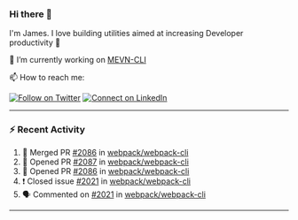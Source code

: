 ### Hi there 👋

I'm James. I love building utilities aimed at increasing Developer productivity :raised_hands: 

🔭 I’m currently working on [MEVN-CLI](https://github.com/madlabsinc/mevn-cli)

📫 How to reach me:

[![Follow on Twitter](https://img.shields.io/badge/--twitter?label=Twitter&logo=Twitter&style=social)](https://twitter.com/james_madhacks) [![Connect on LinkedIn](https://img.shields.io/badge/--linkedin?label=LinkedIn&logo=LinkedIn&style=social)](https://www.linkedin.com/in/jamesgeorge007)

---

### :zap: Recent Activity

<!--START_SECTION:activity-->
1. 🎉 Merged PR [#2086](https://github.com/webpack/webpack-cli/pull/2086) in [webpack/webpack-cli](https://github.com/webpack/webpack-cli)
2. 💪 Opened PR [#2087](https://github.com/webpack/webpack-cli/pull/2087) in [webpack/webpack-cli](https://github.com/webpack/webpack-cli)
3. 💪 Opened PR [#2086](https://github.com/webpack/webpack-cli/pull/2086) in [webpack/webpack-cli](https://github.com/webpack/webpack-cli)
4. ❗️ Closed issue [#2021](https://github.com/webpack/webpack-cli/issues/2021) in [webpack/webpack-cli](https://github.com/webpack/webpack-cli)
5. 🗣 Commented on [#2021](https://github.com/webpack/webpack-cli/issues/2021) in [webpack/webpack-cli](https://github.com/webpack/webpack-cli)
<!--END_SECTION:activity-->

---

<!--
**jamesgeorge007/jamesgeorge007** is a ✨ _special_ ✨ repository because its `README.md` (this file) appears on your GitHub profile.

Here are some ideas to get you started:

- 🌱 I’m currently learning ...
- 👯 I’m looking to collaborate on ...
- 🤔 I’m looking for help with ...
- 💬 Ask me about ...
- 😄 Pronouns: ...
- ⚡ Fun fact: ...
-->
